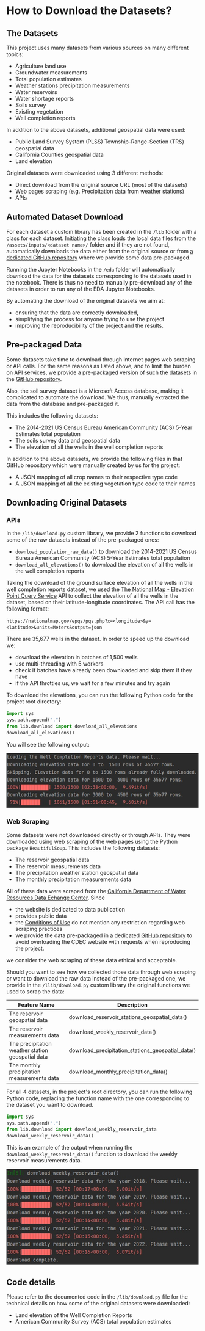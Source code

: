 # How to Download the Datasets?
## The Datasets
This project uses many datasets from various sources on many different topics:
* Agriculture land use
* Groundwater measurements
* Total population estimates
* Weather stations precipitation measurements
* Water reservoirs
* Water shortage reports
* Soils survey
* Existing vegetation
* Well completion reports

In addition to the above datasets, additional geospatial data were used:
* Public Land Survey System (PLSS) Township-Range-Section (TRS) geospatial data
* California Counties geospatial data
* Land elevation

Original datasets were downloaded using 3 different methods:
* Direct download from the original source URL (most of the datasets)
* Web pages scraping (e.g. Precipitation data from weather stations)
* APIs
## Automated Dataset Download
For each dataset a custom library has been created in the `/lib` folder with a class for each dataset. Initiating the 
class loads the local data files from the `/assets/inputs/<dataset name>/` folder and if they are not found, 
automatically downloads the data either from the original source or from 
[a dedicated GitHub repository](https://github.com/mlnrt/milestone2_waterwells_data) where we provide some data
pre-packaged. 

Running the Jupyter Notebooks in the `/eda` folder will automatically download the data for the datasets corresponding
to the datasets used in the notebook. There is thus no need to manually pre-download any of the datasets in order to
run any of the EDA Jupyter Notebooks.

By automating the download of the original datasets we aim at: 
* ensuring that the data are correctly downloaded,
* simplifying the process for anyone trying to use the project
* improving the reproducibility of the project and the results.
## Pre-packaged Data
Some datasets take time to download through internet pages web scraping or API calls. For the same reasons as listed
above, and to limit the burden on API services, we provide a pre-packaged version of such the datasets in the 
[GitHub repository](https://github.com/mlnrt/milestone2_waterwells_data). 

Also, the soil survey dataset is a Microsoft Access database, making it complicated to automate the download. We thus,
manually extracted the data from the database and pre-packaged it.

This includes the following datasets:
* The 2014-2021 US Census Bureau American Community (ACS) 5-Year Estimates total population
* The soils survey data and geospatial data
* The elevation of all the wells in the well completion reports

In addition to the above datasets, we provide the following files in that GitHub repository which were manually created
by us for the project:
* A JSON mapping of all crop names to their respective type code
* A JSON mapping of all the existing vegetation type code to their names
## Downloading Original Datasets
### APIs
In the `/lib/download.py` custom library, we provide 2 functions to download some of the raw datasets instead of the 
pre-packaged ones:
* `download_population_raw_data()` to download the 2014-2021 US Census Bureau American Community (ACS) 5-Year Estimates 
total population
* `download_all_elevations()` to download the elevation of all the wells in the well completion reports

Taking the download of the ground surface elevation of all the wells in the well completion reports dataset, we used the
[The National Map - Elevation Point Query Service](https://nationalmap.gov/epqs/) API to collect the elevation of all 
the wells in the dataset, based on their latitude-longitude coordinates. The API call has the following format:

`https://nationalmap.gov/epqs/pqs.php?x=<longitude>&y=<latitude>&units=Meters&output=json`

There are 35,677 wells in the dataset. In order to speed up the download we:
* download the elevation in batches of 1,500 wells
* use multi-threading with 5 workers
* check if batches have already been downloaded and skip them if they have
* if the API throttles us, we wait for a few minutes and try again

To download the elevations, you can run the following Python code for the project root directory:
```python
import sys
sys.path.append(".")
from lib.download import download_all_elevations
download_all_elevations()
```

You will see the following output:

![Elevation data download output](../images/download_elevation.jpg)
### Web Scraping
Some datasets 
were not downloaded directly or through APIs. They were downloaded using web scraping of the web pages using the 
Python package `BeautifulSoup`. This includes the following datasets:
* The reservoir geospatial data
* The reservoir measurements data
* The precipitation weather station geospatial data
* The monthly precipitation measurements data

All of these data were scraped from the 
[California Department of Water Resources Data Echange Center](https://cdec.water.ca.gov/).
Since
* the website is dedicated to data publication
* provides public data
* the [Conditions of Use](https://water.ca.gov/Conditions-of-Use) do not mention any restriction regarding web scraping
practices
* we provide the data pre-packaged in a dedicated [GitHub repository](https://github.com/mlnrt/milestone2_waterwells_data)
to avoid overloading the CDEC website with requests when reproducing the project.

we consider the web scraping of these data ethical and acceptable.

Should you want to see how we collected those data through web scraping or want to download the raw data instead of
the pre-packaged one, we provide in the `/llib/download.py` custom library the original functions we used to scrap the 
data:

| Feature Name | Description                                                                                                      |
|--------------|------------------------------------------------------------------------------------------------------------------|
| The reservoir geospatial data      | download_reservoir_stations_geospatial_data() |
| The reservoir measurements data      | download_weekly_reservoir_data() |
| The precipitation weather station geospatial data      | download_precipitation_stations_geospatial_data() |
| The monthly precipitation measurements data      | download_monthly_precipitation_data() |

For all 4 datasets, in the project's root directory, you can run the following Python code, replacing the function name
with the one corresponding to the dataset you want to download.
```python
import sys
sys.path.append(".")
from lib.download import download_weekly_reservoir_data
download_weekly_reservoir_data()
```

This is an example of the output when running the `download_weekly_reservoir_data()` function to download the weekly
reservoir measurements data.

![Web scraping reservoir data](../images/download-reservoir.jpg)
## Code details
Please refer to the documented code in the `/lib/download.py` file for the technical details on how some of the 
original datasets were downloaded:
* Land elevation of the Well Completion Reports
* American Community Survey (ACS) total population estimates


